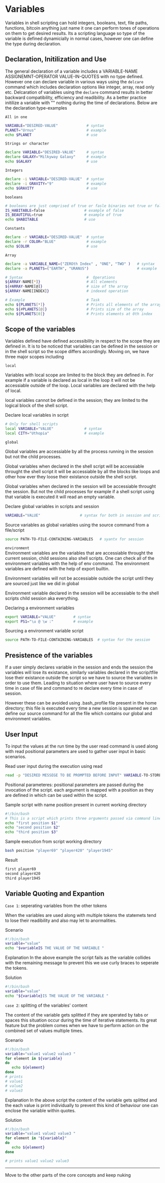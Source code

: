 
# Variables 

Variables in shell scripting can hold integers, booleans, text, file paths, functions, bitcoin anything just name it one can perform tones of operations on them to get desired results. Its a scripting language so type of the variable is defined dynamicially in normal cases, however one can define the type during declaration.


## Declaration, Initilization and Use

The general declaration of a variable includes a VARIABLE-NAME ASSIGNEMNT-OPERATOR VALUE-IN-QUOTES  with no type defined. However
one can declare variable in various ways using the ` delcare ` command which includes declaration options like integer, array, read only etc. Delcaration of variables using the ` declare ` command results in better backward compatibility, efficiency and readibility. As a better practice initilize a variable with "" nothing during the time of declarations. Below are the declaration type-examples 

`All in one`

```bash
VARIABLE="DESIRED-VALUE"             # syntax
PLANET="Urnus"                       # example
echo $PLANET                         # use
``` 

`Strings or character`

```bash
declare VARIABLE="DESIRED-VALUE"     # syntax
declare GALAXY="Milkyway Galaxy"     # example
echo $GALAXY                         # use
```

`Integers`

```bash
declare -i VARIABLE="DESIRED-VALUE"  # syntax 
declare -i GRAVITY="9"               # example
echo $GRAVITY                        # use
```

`booleans`

```bash
# booleans are just comprised of true or fasle binaries not true or false strings 
IS_HABITABLE=false                  # example of false 
IS_BEAUTIFUL=true                   # example of true
echo $HABITABLE                     # use
```

`Constants`

```bash
declare -r VARIABLE="DESIRED-VALUE"  # syntax  
declare -r COLOR="BLUE"              # example
echo $COLOR                          # use
```

`Array`

```bash
declare -a VARIABLE_NAME=("ZEROth Index" , "ONE", "TWO" )   # syntax
declare -a PLANETS=("EARTH", "URANUS")                      # example

# Syntax                             #  Operations 
${ARRAY-NAME[*]}                     # All elements
${#ARRAY-NAME[@]}                    # size of the array
${ARRAY-NAME[INDEX]}                 # indexed operation

# Example                            # Task
echo ${PLANETS[*]}                   # Prints all elements of the array
echo ${#PLANETS[@]}                  # Prints size of the array
echo ${PLANETS[0]}                   # Prints elements at 0th index 
```


## Scope of the variables 
Variables defined have defined accessibility in respect to the scope they are defined in.
It is to be noticed that variables can be defined in the session or in the shell script so the scope differs accordingly. Moving on, we have three major scopes including 

`local` <br> 

Variables with local scope are limited to the block they are defined in. For example if a variable is declared as local in the loop it will not be accessiable outside of the loop. Local variables are declared with the help of local.

local variables cannot be defined in the session; they are limited to the logical block of the shell script.

Declare local variables in script 
```bash
# Only for shell scripts 
local VARIABLE="VALUE"              # syntax   
local CITY="Uthopia"                # example 
```

`global` <br>

Global variables are accessiable by all the process running in the session but not the child processes. 

Global variables when declared in the shell script will be accessiable throught the shell script it will be accessiable by all the blocks like loops and other how ever they loose their existance outside the shell script.

Global variables when declared in the session will be accessiable throught the session. But not the child processes for example if a shell script using that variable is executed it will read an empty variable.

Declare global variables in scripts and session 
```bash
VARIABLE="VALUE"                  # syntax for both in session and script 
```

Source variables as global variables using the source command from a file/script 
```bash 
source PATH-TO-FILE-CONTAINING-VARIABLES   # syantx for session 
```

`environment` <br>
Environment variables are the variables that are accessiable throught the current session, child sessions also shell scripts. One can check all of the environment variables with the help of env command. The environment variables are defined with the help of export builtin.

Environment variables will not be accessiable outside the script until they are sourced just like we did in global 

Environment variable declared in the session will be accessiable to the shell scripts child session aka everything. 

Declaring a environment variables 
```bash
export VARIABLE="VALUE"        # syntax 
export PS1="\u @ \w :"         # example 
```

Sourcing a environment variable script
```bash
source PATH-TO-FILE-CONTAINING-VARIABLES  # syntax for the session 
```

## Presistence of the variables 

If a user simply declares variable in the session and ends the session the variables will lose its existance, similarly variables declared in the scrip/tfile lose their existance outside the script so we have to source the variables in order to use them. Leading to situation where user have to source every time in case of file and command to re declare every time in case of session.

However these can be avoided using .bash_profile file present in the home directory; this file is executed every time a new session is spawned we can define our source command for all the file which contains our global and environment variables.

## User Input 
To input the values at the run time by the user read command is used along with read positional parameters are used to gather user input in basic scenarios. 

Read user input during the execution using read 
```bash 
read -p "DESIRED MESSEGE TO BE PROMPTED BEFORE INPUT" VARIABLE-TO-STORE-INPUT 
```

Positional parameteres: positional parameters are passed during the invocation of the script. each argument is mapped with a position as they are defined in which can be used within the script.

Sample script with name position present in current working directory 
```bash
#!/bin/bash
# This is a script which prints three arguments passed via command line 
echo "first position $1"
echo "second position $2"
echo "third position $3"
```

Sample execution from script working directory 
```bash
bash position "player69" "player420" "player1945" 
```

Result 
```bash
first player69
second player420
third player1945
```

## Variable Quoting and Expantion 

`Case 1`: seperating variables from the other tokens 

When the variables are used along with multiple tokens the statemets tend to lose their readibility and also may let to anormalities. 

Scenario 
```bash
#!/bin/bash
variable="value"
echo "$variableIS THE VALUE OF THE VARIABLE "
```
Explanation 
In the above example the script fails as the variable collides with the remaining message to prevent this we use curly braces to seperate the tokens.

Solution 
```bash
#!/bin/bash
variable="value"
echo "${variable}IS THE VALUE OF THE VARIABLE "
```

`case 2`: splitting of the variables' content 

The content of the variable gets splitted if they are sperated by tabs or spaces this situation occur during the time of iterative statements. Its great feature but the problem comes when we have to perform action on the combined set of values multiple times.

Scenario 
```bash
#!/bin/bash
variable="value1 value2 value3 "
for element in ${variable}
do 
   echo ${element}
done
# prints 
# value1
# value2
# value3
```

Explanation 
In the above script the content of the variable gets splitted and the each value is print individually to prevent this kind of behaviour one can enclose the variable within quotes. 

Solution 
```bash
#!/bin/bash
variable="value1 value2 value3 "
for element in "${variable}"
do 
   echo ${element}
done

# prints value1 value2 value3 
```

<hr> 

Move to the other parts of the core concepts and keep nuking 
